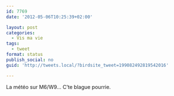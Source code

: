 ```yaml
---
id: 7769
date: '2012-05-06T10:25:39+02:00'

layout: post
categories:
  - Vis ma vie
tags:
  - tweet
format: status
publish_social: no
guid: 'http://tweets.local/?birdsite_tweet=199082492819542016'

---
```


La météo sur M6/W9… C’te blague pourrie.